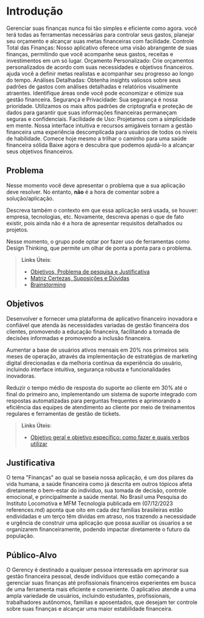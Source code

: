 # Introdução
Gerenciar suas finanças nunca foi tão simples e eficiente como agora. você terá todas as ferramentas necessárias para controlar seus gastos, planejar seu orçamento e alcançar suas metas financeiras com facilidade.
Controle Total das Finanças: Nosso aplicativo oferece uma visão abrangente de suas finanças, permitindo que você acompanhe seus gastos, receitas e investimentos em um só lugar.
Orçamento Personalizado: Crie orçamentos personalizados de acordo com suas necessidades e objetivos financeiros. ajuda você a definir metas realistas e acompanhar seu progresso ao longo do tempo.
Análises Detalhadas: Obtenha insights valiosos sobre seus padrões de gastos com análises detalhadas e relatórios visualmente atraentes. Identifique áreas onde você pode economizar e otimize sua gestão financeira.
Segurança e Privacidade: Sua segurança é nossa prioridade. Utilizamos os mais altos padrões de criptografia e proteção de dados para garantir que suas informações financeiras permaneçam seguras e confidenciais.
Facilidade de Uso: Projetamos com a simplicidade em mente. Nossa interface intuitiva e recursos amigáveis tornam a gestão financeira uma experiência descomplicada para usuários de todos os níveis de habilidade.
Comece hoje mesmo a trilhar o caminho para uma saúde financeira sólida Baixe agora e descubra que podemos ajudá-lo a alcançar seus objetivos financeiros.

## Problema

Nesse momento você deve apresentar o problema que a sua aplicação deve resolver. No entanto, **não** é a hora de comentar sobre a solução/aplicação.

Descreva também o contexto em que essa aplicação será usada, se  houver: empresa, tecnologias, etc. Novamente, descreva apenas o que de fato existir, pois ainda não é a hora de apresentar requisitos detalhados ou projetos.

Nesse momento, o grupo pode optar por fazer uso  de ferramentas como Design Thinking, que permite um olhar de ponta a ponta para o problema.

> **Links Úteis**:
> - [Objetivos, Problema de pesquisa e Justificativa](https://medium.com/@versioparole/objetivos-problema-de-pesquisa-e-justificativa-c98c8233b9c3)
> - [Matriz Certezas, Suposições e Dúvidas](https://medium.com/educa%C3%A7%C3%A3o-fora-da-caixa/matriz-certezas-suposi%C3%A7%C3%B5es-e-d%C3%BAvidas-fa2263633655)
> - [Brainstorming](https://www.euax.com.br/2018/09/brainstorming/)

## Objetivos
Desenvolver e fornecer uma plataforma de aplicativo financeiro inovadora e confiável que atenda às necessidades variadas de gestão financeira dos clientes, promovendo a educação financeira, facilitando a tomada de decisões informadas e promovendo a inclusão financeira.

Aumentar a base de usuários ativos mensais em 20% nos primeiros seis meses de operação, através da implementação de estratégias de marketing digital direcionadas e da melhoria contínua da experiência do usuário, incluindo interface intuitiva, segurança robusta e funcionalidades inovadoras.

Reduzir o tempo médio de resposta do suporte ao cliente em 30% até o final do primeiro ano, implementando um sistema de suporte integrado com respostas automatizadas para perguntas frequentes e aprimorando a eficiência das equipes de atendimento ao cliente por meio de treinamentos regulares e ferramentas de gestão de tickets.
 
> **Links Úteis**:
> - [Objetivo geral e objetivo específico: como fazer e quais verbos utilizar](https://blog.mettzer.com/diferenca-entre-objetivo-geral-e-objetivo-especifico/)

## Justificativa
O tema "Finanças" ao qual se baseia nossa aplicação, é um dos pilares da vida humana, a saúde financeira como já descrita em outros tópicos afeta diretamente o bem-estar do indivíduo, sua tomada de decisão, controle emocional, e principalmente a saúde mental. No Brasil uma 
Pesquisa do Instituto Locomotiva e MFM Tecnologia publicada em (07/12/2023 references.md) aponta que oito em cada dez famílias brasileiras estão endividadas e um terço têm dívidas em atraso, nos trazendo a necessidade e urgência de construir uma aplicação que possa auxiliar os úsuarios a se organizarem financeiramente, podendo impactar diretamente o futuro da população. 

## Público-Alvo

O Gerency é destinado a qualquer pessoa interessada em aprimorar sua gestão financeira pessoal, desde indivíduos que estão começando a gerenciar suas finanças até profissionais financeiros experientes em busca de uma ferramenta mais eficiente e conveniente. O aplicativo atende a uma ampla variedade de usuários, incluindo estudantes, profissionais, trabalhadores autônomos, famílias e aposentados, que desejam ter controle sobre suas finanças e alcançar uma maior estabilidade financeira.

